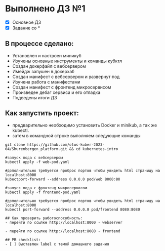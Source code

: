 # Выполнено ДЗ №1

 - [x] Основное ДЗ
 - [x] Задание со *

## В процессе сделано:
 - Установлен и настроен миникуб
 - Изучены основные инструменты и команды кубктл
 - Создан докерфайл с вебсервером
 - Имейдж запушен в докерхаб
 - Создан манифест с вебсервером и развернут под
 - Изучена работа с манифестами
 - Создан манифест с фронтенд микросервисом
 - Произведен дебаг сервиса и его отладка
 - Подведены итоги ДЗ

## Как запустить проект:
 - предварительно необходимо установить Docker и minikub, а так же kubectl.
 - затем в командной строке выполняем следующие команды

 ```
 git clone https://github.com/otus-kuber-2023-04/Shurenbergen_platform.git && cd kubernetes-intro

 #запуск пода с вебсервером
 kubectl apply -f web-pod.yaml 
 
 #дополнительно требуется проброс портов чтобы увидеть html страницу на localhost:8000
 kubectport-forward --address 0.0.0.0 pod/web 8000:80

 #запуск пода с фронтенд микросервисом
 kubectl apply -f frontend-pod.yaml 

 #дополнительно требуется проброс портов чтобы увидеть html страницу на localhost:8000
kubectl port-forward --address 0.0.0.0 pod/frontend 8080:8080

## Как проверить работоспособность:
 - перейти по ссылке http://localhost:8000 - webserver

 - перейти по ссылке http://localhost:8080 - frontend

## PR checklist:
 - [ ] Выставлен label с темой домашнего задания